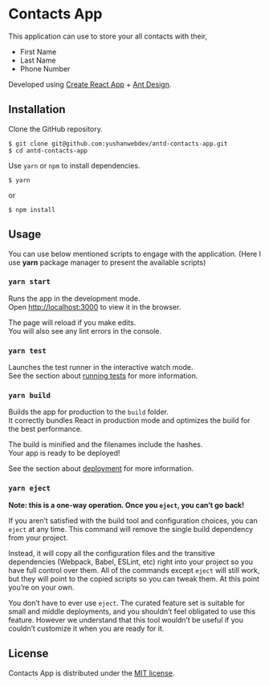# Contacts App

This application can use to store your all contacts with their,
- First Name
- Last Name
- Phone Number

Developed using [Create React App](https://facebook.github.io/create-react-app/) + [Ant Design](https://ant.design).

## Installation

Clone the GitHub repository.

```
$ git clone git@github.com:yushanwebdev/antd-contacts-app.git
$ cd antd-contacts-app
```

Use `yarn` or `npm` to install dependencies.
```
$ yarn
```

or


```
$ npm install
```

## Usage

You can use below mentioned scripts to engage with the application. (Here I use **yarn** package manager to present the available scripts)

### `yarn start`

Runs the app in the development mode.<br>
Open [http://localhost:3000](http://localhost:3000) to view it in the browser.

The page will reload if you make edits.<br>
You will also see any lint errors in the console.

### `yarn test`

Launches the test runner in the interactive watch mode.<br>
See the section about [running tests](https://facebook.github.io/create-react-app/docs/running-tests) for more information.


### `yarn build`

Builds the app for production to the `build` folder.<br>
It correctly bundles React in production mode and optimizes the build for the best performance.

The build is minified and the filenames include the hashes.<br>
Your app is ready to be deployed!

See the section about [deployment](https://facebook.github.io/create-react-app/docs/deployment) for more information.

### `yarn eject`

**Note: this is a one-way operation. Once you `eject`, you can’t go back!**

If you aren’t satisfied with the build tool and configuration choices, you can `eject` at any time. This command will remove the single build dependency from your project.

Instead, it will copy all the configuration files and the transitive dependencies (Webpack, Babel, ESLint, etc) right into your project so you have full control over them. All of the commands except `eject` will still work, but they will point to the copied scripts so you can tweak them. At this point you’re on your own.

You don’t have to ever use `eject`. The curated feature set is suitable for small and middle deployments, and you shouldn’t feel obligated to use this feature. However we understand that this tool wouldn’t be useful if you couldn’t customize it when you are ready for it.

## License

Contacts App is distributed under the [MIT license](./LICENSE).
